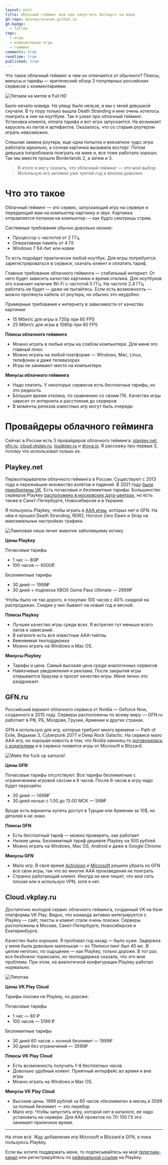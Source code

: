 ```yaml
---
layout: post
title: Облачный гейминг или как запустить Хогвартс на маке
gh-repo: Avonae/avanae.github.io
gh-badge:
  - follow
tags:
  - игры
  - компьютерные игры
  - гейминг
comments: true
readtime: true
published: true
---
```

Что такое облачный гейминг и чем он отличается от обычного? Плюсы, минусы и тарифы — критический обзор 3 популярных российских сервисов с комментариями.

![Летаем на метле в Full HD](/assets/img/Cloudgaming/1.png)

Было начало ковида. На улицу было нельзя, и мы с моей девушкой скучали. В ту пору только вышла Death Stranding и мне очень хотелось поиграть в нее на ноутбуке. Так я узнал про облачный гейминг. Установка клиента, оплата тарифа и вот игра запускается. На возникает карусель из лагов и артефактов. Оказалось, что со старым роутером играть невозможно.

Спешная замена роутера, еще одна попытка и внезапное чудо: игра работала идеально, а сочная картинка вызывала восторг. Потом девушка попробовала поиграть на маке и, все тоже работало хорошо. Так мы вместе прошли Borderlands 2, а затем и 3.

> В итоге я могу сказать, что облачный гейминг — это мой выбор. Использую его активно уже третий год и вполне доволен.

# Что это такое

Облачный гейминг — это сервис, запускающий игру на сервере и передающий вам на компьютер картинку и звук. Картинка отправляется потоком на компьютер — как будто смотришь стрим.

Системные требования обычно довольно низкие:

- Процессор с частотой от 2 ГГц
- Оперативная память от 4 Гб
- Windows 7 64-бит или новее

То есть подойдет практически любой ноутбук. Для игры потребуется зарегистрироваться в сервисе, скачать клиент и оплатить тариф.

Главное требование облачного гейминга — стабильный интернет. От него будет зависеть качество картинки и время отклика. Для ноутбуков это означает наличие Wi-Fi с частотой 5 ГГц. На частоте 2,4 ГГц работать не будет — даже не пытайтесь. Если есть возможность — можно протянуть кабель от роутера, но обычно это неудобно.

Примерные требования к интернету в зависимости от качества картинки:

- 15 Мбит/с для игры в 720p при 60 FPS
- 25 Мбит/с для игры в 1080p при 60 FPS

**Плюсы облачного гейминга**

- Можно играть в любые игры на слабом компьютере. Для меня это главный плюс
- Можно играть на любой платформе — Windows, Mac, Linux, телефонах и даже телевизорах
- Игры не занимают место на компьютере.

**Минусы облачного гейминга**

- Надо платить. У некоторых сервисов есть бесплатные тарифы, но это редкость
- Бóльшее время отклика, по сравнению со своим ПК. Качество игры зависит от интернета и расстояния до серверов
- В моменты релизов известных игр могут быть очереди.

# Провайдеры облачного гейминга

Сейчас в России есть 5 провайдеров облачного гейминга: [playkey.net](http://playkey.net/), [gfn.ru](http://gfn.ru/), [cloud.vkplay.ru](http://cloud.vkplay.ru/), [loudplay.ru](http://loudplay.ru/) и [drova.io](http://drova.io/). Я расскажу про первые 3, потому что использовал только их.

## Playkey.net

Первооткрыватели облачного гейминга в России. Существуют с 2013 года и пережившие множество взлётов и падений. В 2021 году [были приобретены VK](https://vk.company/ru/investors/info/10904/). Есть почасовые и безлимитные тарифы. Большинство серверов Playkey [расположено в московских дата-центрах](https://support.playkey.net/ru-RU/support/solutions/articles/13000013836-%D0%94%D0%B8%D0%B0%D0%B3%D0%BD%D0%BE%D1%81%D1%82%D0%B8%D0%BA%D0%B0-%D1%81%D0%BE%D0%B5%D0%B4%D0%B8%D0%BD%D0%B5%D0%BD%D0%B8%D1%8F-%D1%81-%D1%81%D0%B5%D1%80%D0%B2%D0%B5%D1%80%D0%BE%D0%BC#:~:text=%D0%91%D0%BE%D0%BB%D1%8C%D1%88%D0%B8%D0%BD%D1%81%D1%82%D0%B2%D0%BE%20%D1%81%D0%B5%D1%80%D0%B2%D0%B5%D1%80%D0%BE%D0%B2%20Playkey%20%D1%80%D0%B0%D1%81%D0%BF%D0%BE%D0%BB%D0%BE%D0%B6%D0%B5%D0%BD%D0%BE%20%D0%B2,%D0%9F%D0%B5%D1%82%D0%B5%D1%80%D0%B1%D1%83%D1%80%D0%B3%D0%B5%2C%20%D0%9D%D0%BE%D0%B2%D0%BE%D1%81%D0%B8%D0%B1%D0%B8%D1%80%D1%81%D0%BA%D0%B5%20%D0%B8%20%D0%B2%20%D0%A3%D0%BA%D1%80%D0%B0%D0%B8%D0%BD%D0%B5), но есть также в Санкт-Петербурге, Новосибирске и в Украине.

Я пользуюсь Playkey, чтобы играть в [AAA игры](https://ru.wikipedia.org/wiki/AAA_(%D0%BA%D0%BE%D0%BC%D0%BF%D1%8C%D1%8E%D1%82%D0%B5%D1%80%D0%BD%D1%8B%D0%B5_%D0%B8%D0%B3%D1%80%D1%8B)), которых нет в GFN. На нём я прошел Death Stranding, RDR2, Horizon Zero Dawn и Stray на максимальных настройках графики.

![Ламповая няша лечит животик заболевшему котику](/assets/img/Cloudgaming/2.png)

**Цены Playkey**

Почасовые тарифы

- 1 час — 80₽
- 100 часов — 6000₽.

Безлимитные тарифы

- 30 дней — 1999₽
- 30 дней + подписка XBOX Game Pass Ultimate — 2999₽

Чтобы было не так дорого, я покупаю 100 часов с 40% скидкой на распродажах. Скидки у них бывают на новый год и весной.

**Плюсы Playkey**

- Лучшее качество игры среди всех. Я встретил тут меньше всего лагов и зависаний.
- В каталоге есть все известные AAA-тайтлы
- Вменяемая техподдержка
- Можно играть на Windows и Mac OS.

**Минусы Playkey**

- Тарифы и цена. Самый высокая цена среди аналогичных сервисов
- Навязчивые уведомления и реклама. После закрытия игры открывается браузер и просит качество игры. Меня лично это раздражает.

## GFN.ru

Российский вариант облачного сервиса от Nvidia — Geforce Now, созданного в 2015 году. Серверы расположены по всему миру — GFN.ru работает в РФ, РБ, Молдове, Грузии, Армении и других странах.

GFN я использую для игр, которые требуют много времени — Path of Exile, Ведьмак 3, Cyberpunk 2077 и Deep Rock Galactic. На сервисе мало ААА игр, но хорошая новость в том, что Nvidia наконец-то [договорилась с издателями](https://warcraft.blizzplanet.com/blog/comments/microsoft-deal-allows-activision-blizzard-games-back-on-geforce-now) и в сервисе появятся игры от Microsoft и Blizzard.

![Wake the fuck up samurai!](/assets/img/Cloudgaming/3.jpg)

**Цены GFN**

Почасовые тарифы отсутствуют. Все тарифы безлимитные с ограничением игровой сессии в 6 часов. После 6 часов в игру надо будет перезайти.

- 30 дней — 1499₽
- 30 дней ночью с 1.00 до 13.00 МСК — 599₽

Вроде есть варианты купить доступ в Турции или Армении за 10$, но деталей я не знаю.

**Плюсы GFN**

- Есть бесплатный тариф — можно проверить, как работает
- Низкие цены. Безлимитный тариф дешевле Playkey на 500 рублей
- Можно играть на Windows, Mac OS, Android и даже в Google Chrome

**Минусы GFN**

- Мало игр. В своё время [Activision](https://www.techspot.com/news/83980-nvidia-forced-remove-activision-blizzard-games-geforce-now.html) и [Microsoft](https://www.theverge.com/2020/4/20/21228792/nvidia-geforce-now-microsoft-xbox-game-studios-warner-bros-remove-games) решили убрать из GFN все свои игры, так что во многие AAA произведения не поиграть
- Странно работающий клиент. Иногда он мне пишет, что моя сеть плохая или я использую VPN, хотя я нет.

## Cloud.vkplay.ru

Достаточно молодой сервис облачного гейминга, созданный VK на базе платформы VK Play. Видно, что команда активно интегрируется с Playkey — сайт, тексты и клиент стали очень похожи. Серверы расположены в Москве, Санкт-Петербурге, Новосибирске и Екатеринбурге.

Качество было хорошее. Я пробовал год назад — было хуже. Задержка у меня была довольно маленькая — из Тбилиси пинг был 40 мс. В целом неплохо, по ощущение — как Playkey, только дороже. В тот раз все безбожно тормозило, но техподдержка сказала, что это моя проблема. При этом, на аналогичной конфигурации Playkey работал нормально.

![Ляпотаа](/assets/img/Cloudgaming/4.png)

**Цены VK Play Cloud**

Тарифы похожи на Playkey, но дороже:

Почасовые тарифы

- 1 час — 80 ₽
- 100 часов — 5199 ₽

Безлимитные тарифы

- 30 дней 60 часов + ночной безлимит — 1999₽
- 30 дней без ограничений — 3599₽

**Плюсы VK Play Cloud**

- Есть возможность получить 1–8 бесплатных часов
- Довольно удобный клиент. Приятный интерфейс во время и вне игры
- Можно играть на Windows и Mac OS.

**Минусы VK Play Cloud**

- Высокие цены. 1999 рублей за 60 часов «безлимита» в месяц и 3599 за полный безлимит — это перебор
- Мало игр. Чтобы запустить игру, которой нет в каталоге, ее надо установить на сервере. Для ААА проектов по 70-100 Гб это занимает приличное время.

---

На этом всё. Жду добавления игр Microsoft и Blizzard в GFN, а пока пользуюсь Playkey. 

Если вы хотите поддержать меня, то подписывайтесь на мой [телеграм-канал](https://t.me/Press_Any) или регистрируйтесь по [реферальной ссылке](https://welcome.playkey.net/ru/lp/referral?ref=4799973) на Playkey.

